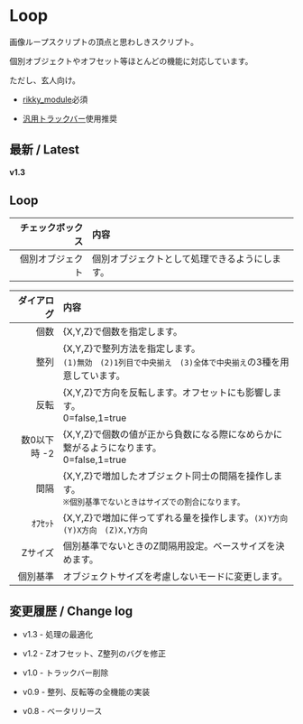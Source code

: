 
# Loop

画像ループスクリプトの頂点と思わしきスクリプト。

個別オブジェクトやオフセット等ほとんどの機能に対応しています。

ただし、玄人向け。

- [rikky_module](https://hazumurhythm.com/wev/amazon/?script=rikkymodulea2Z)必須

- [汎用トラックバー](https://scrapbox.io/ePi5131/汎用トラックバー)使用推奨


## 最新 / Latest

**v1.3**


## Loop

| チェックボックス | 内容 |
| -: | :- |
| 個別オブジェクト | 個別オブジェクトとして処理できるようにします。 |

| ダイアログ | 内容 |
| -----------: | :- |
| 個数 | {X,Y,Z}で個数を指定します。 |
| 整列 | {X,Y,Z}で整列方法を指定します。<br>`(1)無効　(2)1列目で中央揃え　(3)全体で中央揃え`の3種を用意しています。 |
| 反転 | {X,Y,Z}で方向を反転します。オフセットにも影響します。<br>0=false,1=true |
| 数0以下時 -2 | {X,Y,Z}で個数の値が正から負数になる際になめらかに繋がるようになります。<br>0=false,1=true |
| 間隔 | {X,Y,Z}で増加したオブジェクト同士の間隔を操作します。<br>`※個別基準でないときはサイズでの割合になります。` |
| ｵﾌｾｯﾄ | {X,Y,Z}で増加に伴ってずれる量を操作します。`(X)Y方向　(Y)X方向　(Z)X,Y方向` |
| Zサイズ | 個別基準でないときのZ間隔用設定。ベースサイズを決めます。 |
| 個別基準 | オブジェクトサイズを考慮しないモードに変更します。 |



## 変更履歴 / Change log

- v1.3 - 処理の最適化

- v1.2 - Zオフセット、Z整列のバグを修正

- v1.0 - トラックバー削除

- v0.9 - 整列、反転等の全機能の実装

- v0.8 - ベータリリース
